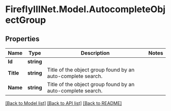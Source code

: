 # FireflyIIINet.Model.AutocompleteObjectGroup

## Properties

Name | Type | Description | Notes
------------ | ------------- | ------------- | -------------
**Id** | **string** |  | 
**Title** | **string** | Title of the object group found by an auto-complete search. | 
**Name** | **string** | Title of the object group found by an auto-complete search. | 

[[Back to Model list]](../README.md#documentation-for-models) [[Back to API list]](../README.md#documentation-for-api-endpoints) [[Back to README]](../README.md)

